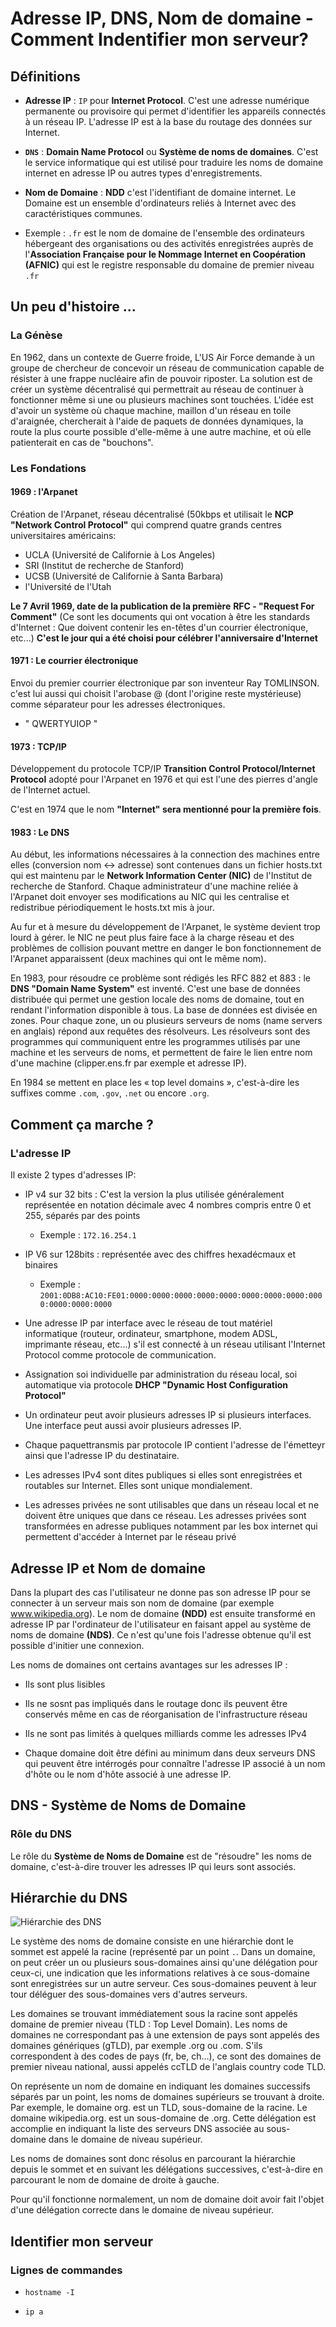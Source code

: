 # Adresse IP, DNS, Nom de domaine - Comment Indentifier mon serveur?

## Définitions

* **Adresse IP** : `IP` pour **Internet Protocol**. C'est une adresse numérique permanente ou provisoire qui permet d'identifier les appareils connectés à un réseau IP. L'adresse IP est à la base du routage des données sur Internet.

* **`DNS`** : **Domain Name Protocol** ou **Système de noms de domaines**. C'est le service informatique qui est utilisé pour traduire les noms de domaine internet en adresse IP ou autres types d'enregistrements.

* **Nom de Domaine** : **NDD** c'est l'identifiant de domaine internet. Le Domaine est un ensemble d'ordinateurs reliés à Internet avec des caractéristiques communes.

- Exemple : `.fr` est le nom de domaine de l'ensemble des ordinateurs hébergeant des organisations ou des activités enregistrées auprès de l'**Association Française pour le Nommage Internet en Coopération (AFNIC)** qui est le registre responsable du domaine de premier niveau `.fr`


## Un peu d'histoire ...

### La Génèse
En 1962, dans un contexte de Guerre froide, L'US Air Force demande à un groupe de chercheur de concevoir un réseau de communication capable de résister à une frappe nucléaire afin de pouvoir riposter.
La solution est de créer un système décentralisé qui permettrait au réseau de continuer à fonctionner même si une ou plusieurs machines sont touchées. L'idée est d'avoir un système où chaque machine, maillon d'un réseau en toile d'araignée, chercherait à l'aide de paquets de données dynamiques, la route la plus courte possible d'elle-même à une autre machine, et où elle patienterait en cas de "bouchons".

### Les Fondations

#### 1969 : l'Arpanet

Création de l'Arpanet, réseau décentralisé (50kbps et utilisait le **NCP "Network Control Protocol"** qui comprend quatre grands centres universitaires américains:

* UCLA (Université de Californie à Los Angeles)
* SRI (Institut de recherche de Stanford)
* UCSB (Université de Californie à Santa Barbara)
* l'Université de l'Utah

**Le 7 Avril 1969, date de la publication de la première** **RFC - "Request For Comment"** (Ce sont les documents qui ont vocation à être les standards d'Internet : Que doivent contenir les en-têtes d'un courrier électronique, etc...) 
**C'est le jour qui a été choisi pour célébrer l'anniversaire d'Internet**

#### 1971 : Le courrier électronique

Envoi du premier courrier électronique par son inventeur Ray TOMLINSON. c'est lui aussi qui choisit l'arobase @ (dont l'origine reste mystérieuse) comme séparateur pour les adresses électroniques.

* " QWERTYUIOP "

#### 1973 : TCP/IP

Développement du protocole TCP/IP **Transition Control Protocol/Internet Protocol** adopté pour l'Arpanet en 1976 et qui est l'une des pierres d'angle de l'Internet actuel.

C'est en 1974 que le nom **"Internet" sera mentionné pour la première fois**.

#### 1983 : Le DNS

Au début, les informations nécessaires à la connection des machines entre elles (conversion nom <-> adresse) sont contenues dans un fichier hosts.txt qui est maintenu par le **Network Information Center (NIC)** de l'Institut de recherche de Stanford. Chaque administrateur d'une machine reliée à l'Arpanet doit envoyer ses modifications au NIC qui les centralise et redistribue périodiquement le hosts.txt mis à jour.

Au fur et à mesure du développement de l'Arpanet, le système devient trop lourd à gérer. le NIC ne peut plus faire face à la charge réseau et des problèmes de collision pouvant mettre en danger le bon fonctionnement de l'Arpanet apparaissent (deux machines qui ont le même nom).

En 1983, pour résoudre ce problème sont rédigés les RFC 882 et 883 : le **DNS "Domain Name System"** est inventé. C'est une base de données distribuée qui permet une gestion locale des noms de domaine, tout en rendant l'information disponible à tous. La base de données est divisée en zones. Pour chaque zone, un ou plusieurs serveurs de noms (name servers en anglais) répond aux requêtes des résolveurs. Les résolveurs sont des programmes qui communiquent entre les programmes utilisés par une machine et les serveurs de noms, et permettent de faire le lien entre nom d'une machine (clipper.ens.fr par exemple et adresse IP).

En 1984 se mettent en place les « top level domains », c'est-à-dire les suffixes comme `.com`, `.gov`, `.net` ou encore `.org`. 

## Comment ça marche ?

### L'adresse IP

Il existe 2 types d'adresses IP:
* IP v4 sur 32 bits : C'est la version la plus utilisée généralement représentée en notation décimale avec 4 nombres compris entre 0 et 255, séparés par des points
	- Exemple : `172.16.254.1`

* IP V6 sur 128bits : représentée avec des chiffres hexadécmaux et binaires
	- Exemple : `2001:0DB8:AC10:FE01:0000:0000:0000:0000:0000:0000:0000:0000:0000:0000:0000:0000`


* Une adresse IP par interface avec le réseau de tout matériel informatique (routeur, ordinateur, smartphone, modem ADSL, imprimante réseau, etc...) s'il est connecté à un réseau utilisant l'Internet Protocol comme protocole de communication.

* Assignation soi individuelle par administration du réseau local, soi automatique via protocole **DHCP "Dynamic Host Configuration Protocol"**

* Un ordinateur peut avoir plusieurs adresses IP si plusieurs interfaces. Une interface peut aussi avoir plusieurs adresses IP.

* Chaque paquettransmis par protocole IP contient l'adresse de l'émetteyr ainsi que l'adresse IP du destinataire.

* Les adresses IPv4 sont dites publiques si elles sont enregistrées et routables sur Internet. Elles sont unique mondialement.

* Les adresses privées ne sont utilisables que dans un réseau local et ne doivent être uniques que dans ce réseau. Les adresses privées sont transformées en adresse publiques notamment par les box internet qui permettent d'accéder à Internet par le réseau privé

## Adresse IP et Nom de domaine

Dans la plupart des cas l'utilisateur ne donne pas son adresse IP pour se connecter à un serveur mais son nom de domaine (par exemple www.wikipedia.org). Le nom de domaine **(NDD)** est ensuite transformé en adresse IP par l'ordinateur de l'utilisateur en faisant appel au système de noms de domaine **(NDS)**. Ce n'est qu'une fois l'adresse obtenue qu'il est possible d'initier une connexion. 

Les noms de domaines ont certains avantages sur les adresses IP :
* Ils sont plus lisibles
* Ils ne sosnt pas impliqués dans le routage donc ils peuvent être conservés même en cas de réorganisation de l'infrastructure réseau
* Ils ne sont pas limités à quelques milliards comme les adresses IPv4

* Chaque domaine doit être défini au minimum dans deux serveurs DNS qui peuvent être intérrogés pour connaître l'adresse IP associé à un nom d'hôte ou le nom d'hôte associé à une adresse IP.

## DNS - Système de Noms de Domaine

### Rôle du DNS

Le rôle du **Système de Noms de Domaine** est de "résoudre" les noms de domaine, c'est-à-dire trouver les adresses IP qui leurs sont associés.


## Hiérarchie du DNS


![Hiérarchie des DNS](https://upload.wikimedia.org/wikipedia/commons/thumb/9/91/Dns-raum.svg/800px-Dns-raum.svg.png)

Le système des noms de domaine consiste en une hiérarchie dont le sommet est appelé la racine (représenté par un point `.`.
Dans un domaine, on peut créer un ou plusieurs sous-domaines ainsi qu'une délégation pour ceux-ci, une indication que les informations relatives à ce sous-domaine sont enregistrées sur un autre serveur. Ces sous-domaines peuvent à leur tour déléguer des sous-domaines vers d'autres serveurs.

Les domaines se trouvant immédiatement sous la racine sont appelés domaine de premier niveau (TLD : Top Level Domain). Les noms de domaines ne correspondant pas à une extension de pays sont appelés des domaines génériques (gTLD), par exemple .org ou .com. S'ils correspondent à des codes de pays (fr, be, ch…), ce sont des domaines de premier niveau national, aussi appelés ccTLD de l'anglais country code TLD.

On représente un nom de domaine en indiquant les domaines successifs séparés par un point, les noms de domaines supérieurs se trouvant à droite. Par exemple, le domaine org. est un TLD, sous-domaine de la racine. Le domaine wikipedia.org. est un sous-domaine de .org. Cette délégation est accomplie en indiquant la liste des serveurs DNS associée au sous-domaine dans le domaine de niveau supérieur.

Les noms de domaines sont donc résolus en parcourant la hiérarchie depuis le sommet et en suivant les délégations successives, c'est-à-dire en parcourant le nom de domaine de droite à gauche.

Pour qu'il fonctionne normalement, un nom de domaine doit avoir fait l'objet d'une délégation correcte dans le domaine de niveau supérieur. 


## Identifier mon serveur

### Lignes de commandes

* `hostname -I`

* `ip a`












